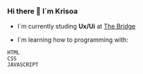 ### Hi there 👋 I´m **Krisoa** 

* I´m currently studing **Ux/Ui** at [The Bridge](https://thebridge.tech/)

* I´m learning how to programming with:

```
HTML 
CSS
JAVASCRIPT
```



 




<!--
**krisoa/krisoa** is a ✨ _special_ ✨ repository because its `README.md` (this file) appears on your GitHub profile.

Here are some ideas to get you started:

- 🔭 I’m currently working on ...
- 🌱 I’m currently learning ...
- 👯 I’m looking to collaborate on ...
- 🤔 I’m looking for help with ...
- 💬 Ask me about ...
- 📫 How to reach me: ...
- 😄 Pronouns: ...
- ⚡ Fun fact: ...
-->
